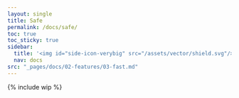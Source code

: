 ```yaml
---
layout: single
title: Safe
permalink: /docs/safe/
toc: true
toc_sticky: true
sidebar:
  title: '<img id="side-icon-verybig" src="/assets/vector/shield.svg"/>Safe'
  nav: docs
src: "_pages/docs/02-features/03-fast.md"
---
```


<!-- TODO: Explain bonds, escrow, dispute resolution and community support. Be clear that this is an early development and experimental project, use with utmost caution. -->

{% include wip %}